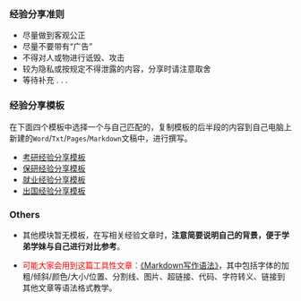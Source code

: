 ### 经验分享准则

* 尽量做到客观公正
* 尽量不要带有“广告”
* 不得对人或物进行诋毁、攻击
* 较为隐私或按规定不得泄露的内容，分享时请注意取舍
* 等待补充 . . . 

### 经验分享模板

在下面四个模板中选择一个与自己匹配的，复制模板的后半段的内容到自己电脑上新建的`Word`/`Txt`/`Pages`/`Markdown`文稿中，进行撰写。

* [考研经验分享模板](升学就业/经验分享模板-考研.md)
* [保研经验分享模板](升学就业/经验分享模板-保研.md)
* [就业经验分享模板](升学就业/经验分享模板-就业.md)
* [出国经验分享模板](升学就业/经验分享模板-出国.md)

### Others

* 其他模块暂无模板，在写相关经验文章时，**注意简要说明自己的背景，便于学弟学妹与自己进行对比参考**。

* <font color="ff0000">可能大家会用到这篇工具性文章：[《Markdown写作语法》](https://siriusq.top/Markdown写作语法.html)</font>，其中包括字体的加粗/倾斜/颜色/大小/位置、分割线、图片、超链接、代码、字符转义、链接到其他文章等语法格式教学。

